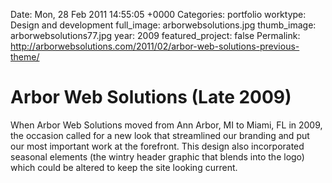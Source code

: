 Date: Mon, 28 Feb 2011 14:55:05 +0000
Categories: portfolio
worktype: Design and development
full_image: arborwebsolutions.jpg
thumb_image: arborwebsolutions77.jpg
year: 2009
featured_project: false
Permalink: http://arborwebsolutions.com/2011/02/arbor-web-solutions-previous-theme/

# Arbor Web Solutions (Late 2009)

When Arbor Web Solutions moved from Ann Arbor, MI to Miami, FL in 2009, the occasion called for a new look that streamlined our branding and put our most important work at the forefront. This design also incorporated seasonal elements (the wintry header graphic that blends into the logo) which could be altered to keep the site looking current.